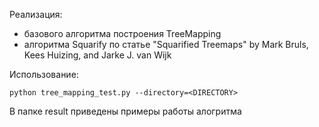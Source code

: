 Реализация:
* базового алгоритма построения TreeMapping
* алгоритма Squarify по статье "Squarified Treemaps" by Mark Bruls, Kees Huizing, and Jarke J. van Wijk

Использование:

```
python tree_mapping_test.py --directory=<DIRECTORY>
```

В папке result приведены примеры работы алогритма